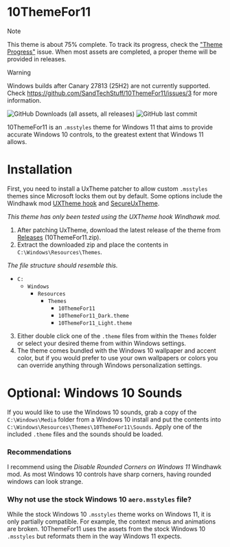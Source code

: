 # 10ThemeFor11

> [!NOTE]  
> This theme is about 75% complete. To track its progress, check the ["Theme Progress"](https://github.com/SandTechStuff/10ThemeFor11/issues/1) issue.
> When most assets are completed, a proper theme will be provided in releases.

> [!WARNING]
> Windows builds after Canary 27813 (25H2) are not currently supported. Check https://github.com/SandTechStuff/10ThemeFor11/issues/3 for more information.

![GitHub Downloads (all assets, all releases)](https://img.shields.io/github/downloads/SandTechStuff/10ThemeFor11/total)
![GitHub last commit](https://img.shields.io/github/last-commit/SandTechStuff/10ThemeFor11)

10ThemeFor11 is an `.msstyles` theme for Windows 11 that aims to provide accurate Windows 10 controls, to the greatest extent that Windows 11 allows.

# Installation

First, you need to install a UxTheme patcher to allow custom `.msstyles` themes since Microsoft locks them out by default. Some options include the Windhawk mod [UXTheme hook](https://windhawk.net/mods/uxtheme-hook) and [SecureUxTheme](https://github.com/namazso/SecureUxTheme).

_This theme has only been tested using the UXTheme hook Windhawk mod._

1. After patching UxTheme, download the latest release of the theme from [Releases](https://github.com/SandTechStuff/10ThemeFor11/releases) (10ThemeFor11.zip).
2. Extract the downloaded zip and place the contents in `C:\Windows\Resources\Themes`.

_The file structure should resemble this._

- `C:`
	- `Windows`
		- `Resources`
			- `Themes`
				- `10ThemeFor11`
				- `10ThemeFor11_Dark.theme`
				- `10ThemeFor11_Light.theme`
3. Either double click one of the `.theme` files from within the `Themes` folder or select your desired theme from within Windows settings.
4. The theme comes bundled with the Windows 10 wallpaper and accent color, but if you would prefer to use your own wallpapers or colors you can override anything through Windows personalization settings.

# Optional: Windows 10 Sounds

If you would like to use the Windows 10 sounds, grab a copy of the `C:\Windows\Media` folder from a Windows 10 install and put the contents into `C:\Windows\Resources\Themes\10ThemeFor11\Sounds`. Apply one of the included `.theme` files and the sounds should be loaded.

### Recommendations

I recommend using the _Disable Rounded Corners on Windows 11_ Windhawk mod. As most Windows 10 controls have sharp corners, having rounded windows can look strange.

### Why not use the stock Windows 10 `aero.msstyles` file?

While the stock Windows 10 `.msstyles` theme works on Windows 11, it is only partially compatible. For example, the context menus and animations are broken. 10ThemeFor11 uses the assets from the stock Windows 10 `.msstyles` but reformats them in the way Windows 11 expects.
